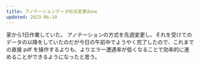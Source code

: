 ```yaml
---
title: アノテーションデータ形式変更done
updated: 2023-06-19
---
```


家から1日作業していた。
アノテーションの方式を先週変更し、それを受けてのデータの以降をしていたのだが今日の午前中でようやく完了したので、これまでの直接 pdf を操作するよりも、よりエラー遭遇率が低くなることで効率的に進めることができるようになったと思う。
